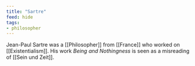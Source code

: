 ```yaml
---
title: "Sartre"
feed: hide
tags:
- philosopher
---
```


Jean-Paul Sartre was a [[Philosopher]] from [[France]] who worked on [[Existentialism]]. His work _Being and Nothingness_ is seen as a misreading of [[Sein und Zeit]]. 